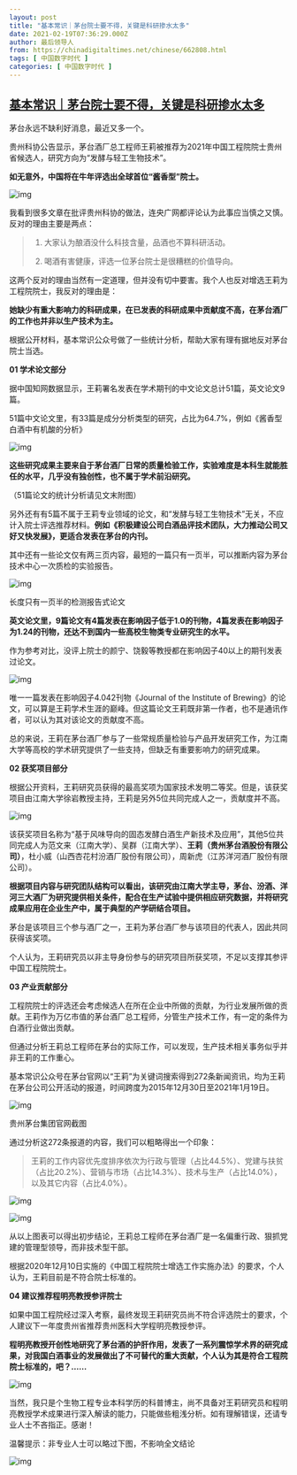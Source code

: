 ```yaml
---
layout: post
title: "基本常识｜茅台院士要不得，关键是科研掺水太多"
date: 2021-02-19T07:36:29.000Z
author: 最后领导人
from: https://chinadigitaltimes.net/chinese/662808.html
tags: [ 中国数字时代 ]
categories: [ 中国数字时代 ]
---
```

<!--1613720189000-->
[基本常识｜茅台院士要不得，关键是科研掺水太多](https://chinadigitaltimes.net/chinese/662808.html)
------

<div>
<p>茅台永远不缺利好消息，最近又多一个。</p><p>贵州科协公告显示，茅台酒厂总工程师王莉被推荐为2021年中国工程院院士贵州省候选人，研究方向为“发酵与轻工生物技术”。</p><p><strong>如无意外，中国将在牛年评选出全球首位“酱香型”院士。</strong></p><p><img src="https://chinadigitaltimes.net/chinese/files/2021/02/post-662808-602f69e7bf3d1.png" alt="img" /></p><p>我看到很多文章在批评贵州科协的做法，连央广网都评论认为此事应当慎之又慎。反对的理由主要是两点：</p><blockquote><ol><li><p>大家认为酿酒没什么科技含量，品酒也不算科研活动。</p></li><li><p>喝酒有害健康，评选一位茅台院士是很糟糕的价值导向。</p></li></ol></blockquote><p>这两个反对的理由当然有一定道理，但并没有切中要害。我个人也反对增选王莉为工程院院士，我反对的理由是：</p><p><strong>她缺少有重大影响力的科研成果，在已发表的科研成果中贡献度不高，在茅台酒厂的工作也并非以生产技术为主。</strong></p><p>根据公开材料，基本常识公众号做了一些统计分析，帮助大家有理有据地反对茅台院士当选。</p><p><strong>01 学术论文部分</strong></p><p>据中国知网数据显示，王莉署名发表在学术期刊的中文论文总计51篇，英文论文9篇。</p><p>51篇中文论文里，有33篇是成分分析类型的研究，占比为64.7%，例如《酱香型白酒中有机酸的分析》</p><p><img src="https://chinadigitaltimes.net/chinese/files/2021/02/post-662808-602f69ea7df33.png" alt="img" /></p><p><strong>这些研究成果主要来自于茅台酒厂日常的质量检验工作，实验难度是本科生就能胜任的水平，几乎没有独创性，也不属于学术前沿研究。</strong></p><p>（51篇论文的统计分析请见文末附图）</p><p>另外还有有5篇不属于王莉专业领域的论文，和“发酵与轻工生物技术”无关，不应计入院士评选推荐材料。<strong>例如《积极建设公司白酒品评技术团队，大力推动公司又好又快发展》，更适合发表在茅台的内刊。</strong></p><p>其中还有一些论文仅有两三页内容，最短的一篇只有一页半，可以推断内容为茅台技术中心一次质检的实验报告。</p><p><img src="https://chinadigitaltimes.net/chinese/files/2021/02/post-662808-602f69ed6951c.png" alt="img" /></p><div class="ts"> 长度只有一页半的检测报告式论文   </div><p><strong>英文论文里，9篇论文有4篇发表在影响因子低于1.0的刊物，4篇发表在影响因子为1.24的刊物，还达不到国内一些高校生物类专业研究生的水平。</strong></p><p>作为参考对比，没评上院士的颜宁、饶毅等教授都在影响因子40以上的期刊发表过论文。</p><p><img src="https://chinadigitaltimes.net/chinese/files/2021/02/post-662808-602f69efda618." alt="img" /></p><p>唯一一篇发表在影响因子4.042刊物《Journal of the Institute of Brewing》的论文，可以算是王莉学术生涯的巅峰。但这篇论文王莉既非第一作者，也不是通讯作者，可以认为其对该论文的贡献度不高。</p><p>总的来说，王莉在茅台酒厂参与了一些常规质量检验与产品开发研究工作，为江南大学等高校的学术研究提供了一些支持，但缺乏有重要影响力的研究成果。</p><p><strong>02 获奖项目部分</strong></p><p>根据公开资料，王莉研究员获得的最高奖项为国家技术发明二等奖。但是，该获奖项目由江南大学徐岩教授主持，王莉是另外5位共同完成人之一，贡献度并不高。</p><p><img src="https://chinadigitaltimes.net/chinese/files/2021/02/post-662808-602f69f1f0269." alt="img" /></p><p>该获奖项目名称为“基于风味导向的固态发酵白酒生产新技术及应用”，其他5位共同完成人为范文来（江南大学）、吴群（江南大学）、<strong>王莉（贵州茅台酒股份有限公司）</strong>，杜小威（山西杏花村汾酒厂股份有限公司），周新虎（江苏洋河酒厂股份有限公司）。</p><p><strong>根据项目内容与研究团队结构可以看出，该研究由江南大学主导，茅台、汾酒、洋河三大酒厂为研究提供相关条件，配合在生产试验中提供相应研究数据，并将研究成果应用在企业生产中，属于典型的产学研结合项目。</strong></p><p>茅台是该项目三个参与酒厂之一，王莉为茅台酒厂参与该项目的代表人，因此共同获得该奖项。</p><p>个人认为，王莉研究员以非主导身份参与的研究项目所获奖项，不足以支撑其参评中国工程院院士。</p><p><strong>03 产业贡献部分</strong></p><p>工程院院士的评选还会考虑候选人在所在企业中所做的贡献，为行业发展所做的贡献。王莉作为万亿市值的茅台酒厂总工程师，分管生产技术工作，有一定的条件为白酒行业做出贡献。</p><p>但通过分析王莉总工程师在茅台的实际工作，可以发现，生产技术相关事务似乎并非王莉的工作重心。</p><p>基本常识公众号在茅台官网以“王莉”为关键词搜索得到272条新闻资讯，均为王莉在茅台公司公开活动的报道，时间跨度为2015年12月30日至2021年1月19日。</p><p><img src="https://chinadigitaltimes.net/chinese/files/2021/02/post-662808-602f69f4aea73.png" alt="img" /></p><div class="ts">  贵州茅台集团官网截图 </div><p>通过分析这272条报道的内容，我们可以粗略得出一个印象：</p><blockquote><p>王莉的工作内容优先度排序依次为行政与管理（占比44.5%）、党建与扶贫（占比20.2%）、营销与市场（占比14.3%）、技术与生产（占比14.0%），以及其它内容（占比4.0%）。 </p></blockquote><p><img src="https://chinadigitaltimes.net/chinese/files/2021/02/post-662808-602f69f6996e8." alt="img" /></p><p><img src="https://chinadigitaltimes.net/chinese/files/2021/02/post-662808-602f69f833b9d." alt="img" /></p><p>从以上图表可以得出初步结论，王莉总工程师在茅台酒厂是一名偏重行政、狠抓党建的管理型领导，而非技术型干部。</p><p>根据2020年12月10日实施的《中国工程院院士增选工作实施办法》的要求，个人认为，王莉目前是不符合院士标准的。</p><p><strong>04 建议推荐程明亮教授参评院士</strong></p><p>如果中国工程院经过深入考察，最终发现王莉研究员尚不符合评选院士的要求，个人建议下一年度贵州省推荐贵州医科大学程明亮教授参评。</p><p><strong>程明亮教授开创性地研究了茅台酒的护肝作用，发表了一系列震惊学术界的研究成果，对我国白酒事业的发展做出了不可替代的重大贡献，个人认为其是符合工程院院士标准的，吧？……</strong></p><p><img src="https://chinadigitaltimes.net/chinese/files/2021/02/post-662808-602f69fa52fb7.png" alt="img" /></p><p>当然，我只是个生物工程专业本科学历的科普博主，尚不具备对王莉研究员和程明亮教授学术成果进行深入解读的能力，只能做些粗浅分析。如有理解错误，还请专业人士不吝指正。感谢！</p><p>温馨提示：非专业人士可以略过下图，不影响全文结论</p><p><img src="https://chinadigitaltimes.net/chinese/files/2021/02/post-662808-602f69fd9d19a." alt="img" /></p>
</div>
